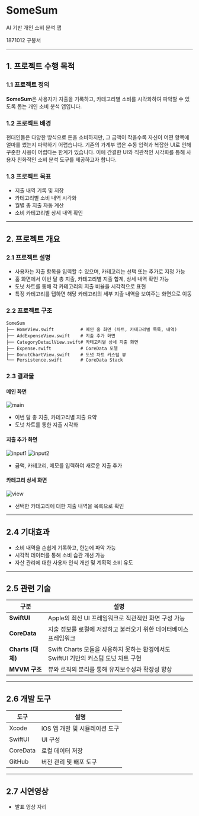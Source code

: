# SomeSum

AI 기반 개인 소비 분석 앱

1871012 구봉서

---

## 1. 프로젝트 수행 목적

### 1.1 프로젝트 정의

**SomeSum**은 사용자가 지출을 기록하고, 카테고리별 소비를 시각화하여 파악할 수 있도록 돕는 개인 소비 분석 앱입니다.

### 1.2 프로젝트 배경

현대인들은 다양한 방식으로 돈을 소비하지만, 그 금액이 작을수록 자신이 어떤 항목에 얼마를 썼는지 파악하기 어렵습니다. 
기존의 가계부 앱은 수동 입력과 복잡한 UI로 인해 꾸준한 사용이 어렵다는 한계가 있습니다. 
이에 간결한 UI와 직관적인 시각화를 통해 사용자 친화적인 소비 분석 도구를 제공하고자 합니다.

### 1.3 프로젝트 목표

* 지출 내역 기록 및 저장 
* 카테고리별 소비 내역 시각화 
* 월별 총 지출 자동 계산
* 소비 카테고리별 상세 내역 확인

---

## 2. 프로젝트 개요

### 2.1 프로젝트 설명

* 사용자는 지출 항목을 입력할 수 있으며, 카테고리는 선택 또는 추가로 지정 가능
* 홈 화면에서 이번 달 총 지출, 카테고리별 지출 합계, 상세 내역 확인 가능
* 도넛 차트를 통해 각 카테고리의 지출 비율을 시각적으로 표현
* 특정 카테고리를 탭하면 해당 카테고리의 세부 지출 내역을 보여주는 화면으로 이동

### 2.2 프로젝트 구조

```
SomeSum
├── HomeView.swift          # 메인 홈 화면 (차트, 카테고리별 목록, 내역)
├── AddExpenseView.swift    # 지출 추가 화면
├── CategoryDetailView.swift# 카테고리별 상세 지출 화면
├── Expense.swift           # CoreData 모델
├── DonutChartView.swift    # 도넛 차트 커스텀 뷰
└── Persistence.swift       # CoreData Stack
```

### 2.3 결과물

#### 메인 화면
![main](https://github.com/user-attachments/assets/3afdc72d-3688-471f-b618-ba93961198bd)

* 이번 달 총 지출, 카테고리별 지출 요약
* 도넛 차트를 통한 지출 시각화

#### 지출 추가 화면
![input1](https://github.com/user-attachments/assets/c2e2d24b-01ac-4cb6-b9c9-8b295b48dae1)
![input2](https://github.com/user-attachments/assets/16220a4f-c816-46f2-8b36-e754e9cb749a)



* 금액, 카테고리, 메모를 입력하여 새로운 지출 추가

#### 카테고리 상세 화면
![view](https://github.com/user-attachments/assets/75317b56-0430-48f3-ba43-90fdf37928ca)

* 선택한 카테고리에 대한 지출 내역을 목록으로 확인

---

## 2.4 기대효과

* 소비 내역을 손쉽게 기록하고, 한눈에 파악 가능
* 시각적 데이터를 통해 소비 습관 개선 가능
* 자산 관리에 대한 사용자 인식 개선 및 계획적 소비 유도

---

## 2.5 관련 기술

| 구분              | 설명                                                       |
| --------------- | -------------------------------------------------------- |
| **SwiftUI**     | Apple의 최신 UI 프레임워크로 직관적인 화면 구성 가능                        |
| **CoreData**    | 지출 정보를 로컬에 저장하고 불러오기 위한 데이터베이스 프레임워크                     |
| **Charts (대체)** | Swift Charts 모듈을 사용하지 못하는 환경에서도 SwiftUI 기반의 커스텀 도넛 차트 구현 |
| **MVVM 구조**     | 뷰와 로직의 분리를 통해 유지보수성과 확장성 향상                              |

---

## 2.6 개발 도구

| 도구       | 설명                  |
| -------- | ------------------- |
| Xcode    | iOS 앱 개발 및 시뮬레이션 도구 |
| SwiftUI  | UI 구성               |
| CoreData | 로컬 데이터 저장           |
| GitHub   | 버전 관리 및 배포 도구       |

---

## 2.7 시연영상

* 발표 영상 자리



